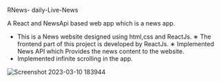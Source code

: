 RNews- daily-Live-News

A React and NewsApi based web app which is a news app.

* This is a News website designed using html,css and ReactJs.
∗ The frontend part of this project is developed by ReactJs.
∗ Implemented News API which Provides the news content to the website.
* Implemented infinite scrolling in the app.

![Screenshot 2023-03-10 183944](https://user-images.githubusercontent.com/87107030/224325495-bdbeae72-674f-4051-8dc0-87702726885e.png)
